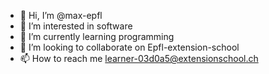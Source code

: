 - 👋 Hi, I’m @max-epfl
- 👀 I’m interested in software
- 🌱 I’m currently learning programming
- 💞️ I’m looking to collaborate on Epfl-extension-school
- 📫 How to reach me learner-03d0a5@extensionschool.ch

<!---
max-epfl/max-epfl is a ✨ special ✨ repository because its `README.md` (this file) appears on your GitHub profile.
You can click the Preview link to take a look at your changes.
--->
